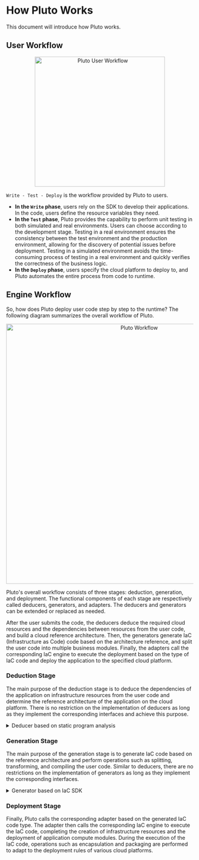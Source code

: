 # How Pluto Works

This document will introduce how Pluto works.

## User Workflow

<p align="center">
  <img src="/assets/pluto-user-workflow.jpg" alt="Pluto User Workflow" width="350">
</p>

`Write - Test - Deploy` is the workflow provided by Pluto to users.

- **In the `Write` phase**, users rely on the SDK to develop their applications. In the code, users define the resource variables they need.
- **In the `Test` phase**, Pluto provides the capability to perform unit testing in both simulated and real environments. Users can choose according to the development stage. Testing in a real environment ensures the consistency between the test environment and the production environment, allowing for the discovery of potential issues before deployment. Testing in a simulated environment avoids the time-consuming process of testing in a real environment and quickly verifies the correctness of the business logic.
- **In the `Deploy` phase**, users specify the cloud platform to deploy to, and Pluto automates the entire process from code to runtime.

## Engine Workflow

So, how does Pluto deploy user code step by step to the runtime? The following diagram summarizes the overall workflow of Pluto.

<p align="center">
  <img src="/assets/pluto-arch.jpg" alt="Pluto Workflow" width="700">
</p>

Pluto's overall workflow consists of three stages: deduction, generation, and deployment. The functional components of each stage are respectively called deducers, generators, and adapters. The deducers and generators can be extended or replaced as needed.

After the user submits the code, the deducers deduce the required cloud resources and the dependencies between resources from the user code, and build a cloud reference architecture. Then, the generators generate IaC (Infrastructure as Code) code based on the architecture reference, and split the user code into multiple business modules. Finally, the adapters call the corresponding IaC engine to execute the deployment based on the type of IaC code and deploy the application to the specified cloud platform.

### Deduction Stage

The main purpose of the deduction stage is to deduce the dependencies of the application on infrastructure resources from the user code and determine the reference architecture of the application on the cloud platform. There is no restriction on the implementation of deducers as long as they implement the corresponding interfaces and achieve this purpose.

<details><summary>Deducer based on static program analysis</summary>

The Pluto repository provides an implementation of [a deducer based on static program analysis](https://github.com/pluto-lang/pluto/tree/main/components/deducers/static). This deducer mainly combines the API SDK to deduce the resource dependencies and build the reference architecture.

This deducer determines the dependencies of infrastructure resources by examining the resource variables defined in the user-written code, such as `const queue = new Queue();`, with the type of the resource variable being defined by the SDK that is being used. The type of the resource variable implements the `Resource` interface. The static analyzer determines whether a variable is a type of infrastructure resource by checking if it is an instance object of the `Resource` type.

By analyzing the invocation relationships between variables, the deducer can further deduce the relationships between the generated infrastructure resources. For example, when `queue.subscribe(fn)` is called, the function parameter `fn` is the subscription process for the queue. This means that when deploying the infrastructure, we need to deploy this function as a compute component (such as a Lambda function) and configure the component's trigger condition related to the queue. When `queue.push` is called, it indicates that the function calling this method will use the queue as an infrastructure resource at runtime.

Through these means, the dependencies of the infrastructure resources during deployment and the invocation relationships at runtime can be analyzed. By using the above methods, all the infrastructure resources that the application depends on, as well as the relationships between resources, can be analyzed to build the cloud reference architecture.

</details>

### Generation Stage

The main purpose of the generation stage is to generate IaC code based on the reference architecture and perform operations such as splitting, transforming, and compiling the user code. Similar to deducers, there are no restrictions on the implementation of generators as long as they implement the corresponding interfaces.

<details><summary>Generator based on IaC SDK</summary>

The Pluto repository provides an implementation of [a generator based on the IaC SDK](https://github.com/pluto-lang/pluto/tree/main/components/generators/static). This generator uses the IaC SDK to define infrastructure resources and splits the user code into multiple Lambda function modules. The API SDK has a corresponding IaC SDK that provides IaC implementations for each resource type defined by the API SDK on different platforms. The generator generates an instance object of the IaC type for each resource variable based on the reference architecture and configures the dependencies between the IaC objects, such as access permissions. In addition, the generator also splits the user code into multiple code files based on the division of compute modules in the reference architecture, with each file being an importable compute module. Finally, all the code is compiled.

</details>

### Deployment Stage

Finally, Pluto calls the corresponding adapter based on the generated IaC code type. The adapter then calls the corresponding IaC engine to execute the IaC code, completing the creation of infrastructure resources and the deployment of application compute modules. During the execution of the IaC code, operations such as encapsulation and packaging are performed to adapt to the deployment rules of various cloud platforms.

